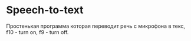 # Speech-to-text

Простенькая программа которая переводит речь с микрофона в текс, f10 - turn on, f9 - turn off.
